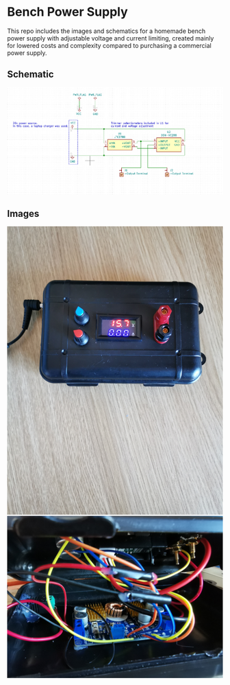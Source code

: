 # Bench Power Supply
This repo includes the images and schematics for a homemade bench power supply with adjustable
voltage and current limiting, created mainly for lowered costs and complexity compared to purchasing
a commercial power supply.

## Schematic
![](https://github.com/BenHenderson09/Bench-Power-Supply/blob/master/images/schematic.png)

## Images
![](https://github.com/BenHenderson09/Bench-Power-Supply/blob/master/images/outside.jpg)
![](https://github.com/BenHenderson09/Bench-Power-Supply/blob/master/images/inside.jpg)

